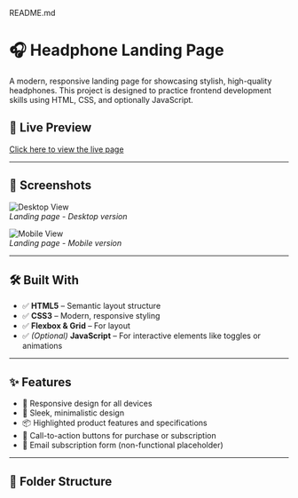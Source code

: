 README.md
# 🎧 Headphone Landing Page

A modern, responsive landing page for showcasing stylish, high-quality headphones. This project is designed to practice frontend development skills using HTML, CSS, and optionally JavaScript.

## 🚀 Live Preview

[Click here to view the live page](#) 

---

## 📸 Screenshots

![Desktop View](screenshots/desktop-preview.png)  
*Landing page - Desktop version*

![Mobile View](screenshots/mobile-preview.png)  
*Landing page - Mobile version*

---

## 🛠️ Built With

- ✅ **HTML5** – Semantic layout structure
- ✅ **CSS3** – Modern, responsive styling
- ✅ **Flexbox & Grid** – For layout
- ✅ *(Optional)* **JavaScript** – For interactive elements like toggles or animations

---

## ✨ Features

- 📱 Responsive design for all devices
- 🎨 Sleek, minimalistic design
- 📦 Highlighted product features and specifications
- 🛒 Call-to-action buttons for purchase or subscription
- 📧 Email subscription form (non-functional placeholder)

---

## 📁 Folder Structure


